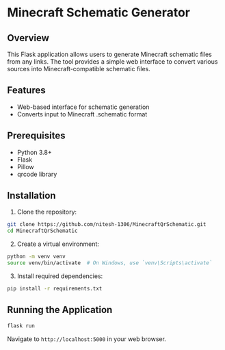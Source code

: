 # Minecraft Schematic Generator

## Overview

This Flask application allows users to generate Minecraft schematic files from any links. The tool provides a simple web interface to convert various sources into Minecraft-compatible schematic files.

## Features

- Web-based interface for schematic generation
- Converts input to Minecraft .schematic format

## Prerequisites

- Python 3.8+
- Flask
- Pillow
- qrcode library

## Installation

1. Clone the repository:
```bash
git clone https://github.com/nitesh-1306/MinecraftQrSchematic.git
cd MinecraftQrSchematic
```

2. Create a virtual environment:
```bash
python -m venv venv
source venv/bin/activate  # On Windows, use `venv\Scripts\activate`
```

3. Install required dependencies:
```bash
pip install -r requirements.txt
```

## Running the Application

```bash
flask run
```

Navigate to `http://localhost:5000` in your web browser.
